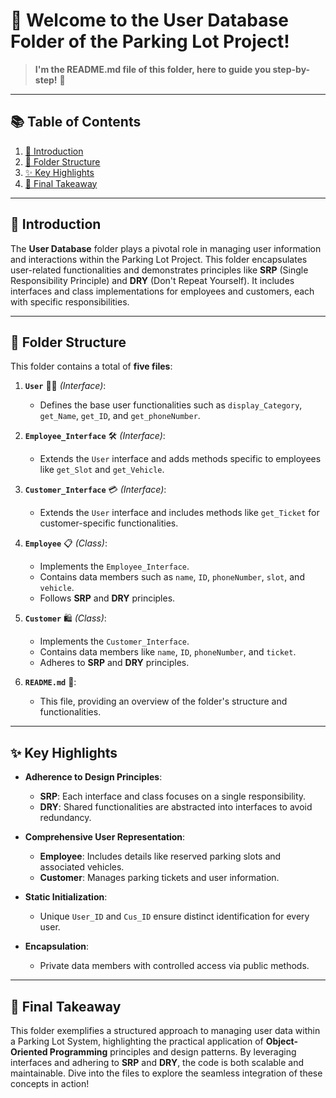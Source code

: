 # 🛒 Welcome to the User Database Folder of the Parking Lot Project!
> **I'm the README.md file of this folder, here to guide you step-by-step!** 🚀

---

## 📚 **Table of Contents**
1. [📖 Introduction](#-introduction)
2. [📂 Folder Structure](#-folder-structure)
3. [✨ Key Highlights](#-key-highlights)
4. [🎯 Final Takeaway](#-final-takeaway)

---

## 📖 **Introduction**
The **User Database** folder plays a pivotal role in managing user information and interactions within the Parking Lot Project. This folder encapsulates user-related functionalities and demonstrates principles like **SRP** (Single Responsibility Principle) and **DRY** (Don't Repeat Yourself). It includes interfaces and class implementations for employees and customers, each with specific responsibilities.

---

## 📂 **Folder Structure**
This folder contains a total of **five files**:

1. **`User`** 🧑‍💼 *(Interface)*:
    - Defines the base user functionalities such as `display_Category`, `get_Name`, `get_ID`, and `get_phoneNumber`.

2. **`Employee_Interface`** 🛠️ *(Interface)*:
    - Extends the `User` interface and adds methods specific to employees like `get_Slot` and `get_Vehicle`.

3. **`Customer_Interface`** 💳 *(Interface)*:
    - Extends the `User` interface and includes methods like `get_Ticket` for customer-specific functionalities.

4. **`Employee`** 📋 *(Class)*:
    - Implements the `Employee_Interface`.
    - Contains data members such as `name`, `ID`, `phoneNumber`, `slot`, and `vehicle`.
    - Follows **SRP** and **DRY** principles.

5. **`Customer`** 🛍️ *(Class)*:
    - Implements the `Customer_Interface`.
    - Contains data members like `name`, `ID`, `phoneNumber`, and `ticket`.
    - Adheres to **SRP** and **DRY** principles.

6. **`README.md`** 📜:
    - This file, providing an overview of the folder's structure and functionalities.

---

## ✨ **Key Highlights**
- **Adherence to Design Principles**:
    - **SRP**: Each interface and class focuses on a single responsibility.
    - **DRY**: Shared functionalities are abstracted into interfaces to avoid redundancy.

- **Comprehensive User Representation**:
    - **Employee**: Includes details like reserved parking slots and associated vehicles.
    - **Customer**: Manages parking tickets and user information.

- **Static Initialization**:
    - Unique `User_ID` and `Cus_ID` ensure distinct identification for every user.

- **Encapsulation**:
    - Private data members with controlled access via public methods.

---

## 🎯 **Final Takeaway**
This folder exemplifies a structured approach to managing user data within a Parking Lot System, highlighting the practical application of **Object-Oriented Programming** principles and design patterns. By leveraging interfaces and adhering to **SRP** and **DRY**, the code is both scalable and maintainable. Dive into the files to explore the seamless integration of these concepts in action!
